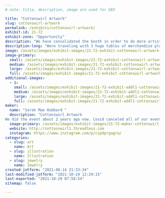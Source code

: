 ```yaml
---
# note: title, description, image are used for SEO

title: "Cottonswirl Artwork"
slug: cottonswirl-artwork
permalink: /exhibits/cottonswirl-artwork/
exhibit-id: 21-72
exhibit-zone: "Opportunity"
description: "We have consolidated the booth in order to do more artist alley type events. 6 - 8 ft table top."
description-long: "Were traveling with 3 huge tables of merchandise plus the computer and printer for the Chibi Character Creator for the kids. Added a new table top grid system so that all the sellable merchandise is displayed on one table and the computer can still be in the front and printer under the table. "
image: /assets/images/exhibit-images/21-72-exhibit-cottonswirl-artwork-inbound8646068267897068735-large.jpg
image-primary: 
  small: /assets/images/exhibit-images/21-72-exhibit-cottonswirl-artwork-inbound8646068267897068735-small.jpg
  medium: /assets/images/exhibit-images/21-72-exhibit-cottonswirl-artwork-inbound8646068267897068735-medium.jpg
  large: /assets/images/exhibit-images/21-72-exhibit-cottonswirl-artwork-inbound8646068267897068735-large.jpg
  full: /assets/images/exhibit-images/21-72-exhibit-cottonswirl-artwork-inbound8646068267897068735-full.jpg
additional-images: 
  - 1:
    small: /assets/images/exhibit-images/21-72-exhibit-addl1-cottonswirl-artwork-inbound1826521683776095611-small.jpg
    medium: /assets/images/exhibit-images/21-72-exhibit-addl1-cottonswirl-artwork-inbound1826521683776095611-medium.jpg
    large: /assets/images/exhibit-images/21-72-exhibit-addl1-cottonswirl-artwork-inbound1826521683776095611-large.jpg
    full: /assets/images/exhibit-images/21-72-exhibit-addl1-cottonswirl-artwork-inbound1826521683776095611-full.jpg
maker: 
  name: "Sarah Mae Hubbard "
  description: "Cottonswirl Artwork 
We did the event about 2 years ago now. Covid canceled all of our events last year. "
  image-primary: /assets/images/exhibit-images/21-72-maker-cottonswirl-artwork-inbound7669752927635406663-medium.jpg
  website: http://cottonswirl1.threadless.com
  instagram: https://www.instagram.com/p/cipdprgagra/
categories: 
  - slug: art
    name: Art
  - slug: illustration
    name: Illustration
  - slug: jewelry
    name: Jewelry
created-jotform: "2021-08-14 21:33:34"
last-modified-jotform: "2021-10-24 12:29:15"
last-exported: "2021-10-29 07:58:54"
sitemap: false

---
```

